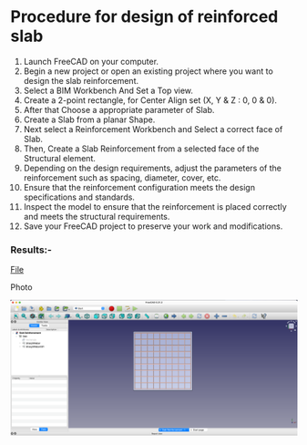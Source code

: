 # **Procedure for design of reinforced slab**
1. Launch FreeCAD on your computer.
2. Begin a new project or open an existing project where you want to design the slab reinforcement.
3. Select a BIM Workbench And Set a Top view.
4. Create a 2-point rectangle, for Center Align set (X, Y & Z : 0, 0 & 0).
5. After that Choose a appropriate parameter of  Slab.
6. Create a Slab from a planar Shape.
7. Next select a Reinforcement Workbench and Select a correct face of Slab.
8. Then, Create a Slab Reinforcement from a selected face of the Structural element.
9. Depending on the design requirements, adjust the parameters of the reinforcement such as spacing, diameter, cover, etc.
10. Ensure that the reinforcement configuration meets the design specifications and standards.
11. Inspect the model to ensure that the reinforcement is placed correctly and meets the structural requirements.
12. Save your FreeCAD project to preserve your work and modifications.


### Results:-

[File](https://github.com/Webby07/Piyush-2114045/blob/main/2114045/FreeCAD/Slab%20Reinforcement.FCStd)

Photo

![photo](https://github.com/Webby07/Piyush-2114045/blob/main/Photos/Slab.png)
